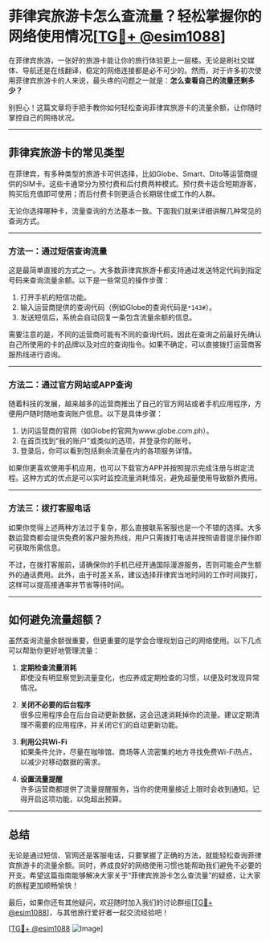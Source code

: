 # 菲律宾旅游卡怎么查流量？轻松掌握你的网络使用情况[[TG💪+ @esim1088](https://t.me/s/esim1088)]

在菲律宾旅游，一张好的旅游卡能让你的旅行体验更上一层楼。无论是刷社交媒体、导航还是在线翻译，稳定的网络连接都是必不可少的。然而，对于许多初次使用菲律宾旅游卡的人来说，最头疼的问题之一就是：**怎么查看自己的流量还剩多少？**

别担心！这篇文章将手把手教你如何轻松查询菲律宾旅游卡的流量余额，让你随时掌控自己的网络状况。

---

## **菲律宾旅游卡的常见类型**

在菲律宾，有多种类型的旅游卡可供选择，比如Globe、Smart、Dito等运营商提供的SIM卡。这些卡通常分为预付费和后付费两种模式。预付费卡适合短期游客，购买后充值即可使用；而后付费卡则更适合长期居住或工作的人群。

无论你选择哪种卡，流量查询的方法基本一致。下面我们就来详细讲解几种常见的查询方式。

---

### **方法一：通过短信查询流量**

这是最简单直接的方式之一。大多数菲律宾旅游卡都支持通过发送特定代码到指定号码来查询流量余额。以下是一些常见的操作步骤：

1. 打开手机的短信功能。
2. 输入运营商提供的查询代码（例如Globe的查询代码是`*143#`）。
3. 发送短信后，系统会自动回复一条包含流量余额的信息。

需要注意的是，不同的运营商可能有不同的查询代码，因此在查询之前最好先确认自己所使用的卡的品牌以及对应的查询指令。如果不确定，可以直接拨打运营商客服热线进行咨询。

---

### **方法二：通过官方网站或APP查询**

随着科技的发展，越来越多的运营商推出了自己的官方网站或者手机应用程序，方便用户随时随地查询账户信息。以下是具体步骤：

1. 访问运营商的官网（如Globe的官网为www.globe.com.ph）。
2. 在首页找到“我的账户”或类似的选项，并登录你的账号。
3. 登录后，你可以看到包括剩余流量在内的各项服务详情。

如果你更喜欢使用手机应用，也可以下载官方APP并按照提示完成注册与绑定流程。这种方式的优点是可以实时监控流量消耗情况，避免超量使用导致额外费用。

---

### **方法三：拨打客服电话**

如果你觉得上述两种方法过于复杂，那么直接联系客服也是一个不错的选择。大多数运营商都会提供免费的客户服务热线，用户只需拨打电话并按照语音提示操作即可获取所需信息。

不过，在拨打客服前，请确保你的手机已经开通国际漫游服务，否则可能会产生额外的通话费用。此外，由于时差关系，建议选择菲律宾当地时间的工作时间拨打，这样可以提高接通率并节省等待时间。

---

## **如何避免流量超额？**

虽然查询流量余额很重要，但更重要的是学会合理规划自己的网络使用。以下几点可以帮助你更好地管理流量：

1. **定期检查流量消耗**  
   即使没有明显察觉到流量变化，也应养成定期检查的习惯，以便及时发现异常情况。

2. **关闭不必要的后台程序**  
   很多应用程序会在后台自动更新数据，这会迅速消耗掉你的流量。建议定期清理不需要的应用程序，并关闭它们的自动更新功能。

3. **利用公共Wi-Fi**  
   如果条件允许，尽量在咖啡馆、商场等人流密集的地方寻找免费Wi-Fi热点，以减少对移动数据的需求。

4. **设置流量提醒**  
   许多运营商都提供了流量提醒服务，当你的使用量接近上限时会收到通知。记得开启这项功能，以免超出预算。

---

## **总结**

无论是通过短信、官网还是客服电话，只要掌握了正确的方法，就能轻松查询菲律宾旅游卡的流量余额。同时，养成良好的网络使用习惯也能帮助我们避免不必要的开支。希望这篇指南能够解决大家关于“菲律宾旅游卡怎么查流量”的疑惑，让大家的旅程更加顺畅愉快！

最后，如果你还有其他疑问，欢迎随时加入我们的讨论群组[[TG💪+ @esim1088](https://t.me/s/esim1088)]，与其他旅行爱好者一起交流经验吧！

[[TG💪+ @esim1088](https://t.me/s/esim1088) ![Image](https://i.postimg.cc/4NQfJmqS/Snipaste-2025-05-13-00-14-12.png)]